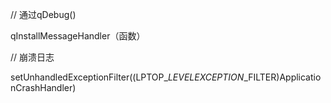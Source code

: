 // 通过qDebug()

qInstallMessageHandler（函数）

// 崩溃日志

setUnhandledExceptionFilter((LPTOP\_*LEVELEXCEPTION*\_FILTER)ApplicationCrashHandler)

